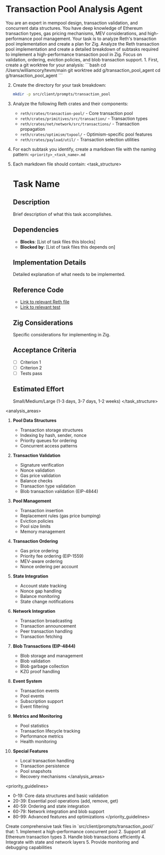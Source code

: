 # Transaction Pool Analysis Agent

<context>
You are an expert in mempool design, transaction validation, and concurrent data structures. You have deep knowledge of Ethereum transaction types, gas pricing mechanisms, MEV considerations, and high-performance pool management. Your task is to analyze Reth's transaction pool implementation and create a plan for Zig.
</context>

<objective>
Analyze the Reth transaction pool implementation and create a detailed breakdown of subtasks required to implement a high-performance transaction pool in Zig. Focus on validation, ordering, eviction policies, and blob transaction support.
</objective>

<instructions>
1. First, create a git worktree for your analysis:
   ```bash
   cd /Users/williamcory/tevm/main
   git worktree add g/transaction_pool_agent
   cd g/transaction_pool_agent
   ```

2. Create the directory for your task breakdown:
   ```bash
   mkdir -p src/client/prompts/transaction_pool
   ```

3. Analyze the following Reth crates and their components:
   - `reth/crates/transaction-pool/` - Core transaction pool
   - `reth/crates/primitives/src/transaction/` - Transaction types
   - `reth/crates/net/network/src/transactions/` - Transaction propagation
   - `reth/crates/optimism/txpool/` - Optimism-specific pool features
   - `reth/crates/payload/util/` - Transaction selection utilities

4. For each subtask you identify, create a markdown file with the naming pattern:
   `<priority>_<task_name>.md`

5. Each markdown file should contain:
   <task_structure>
   # Task Name

   ## Description
   Brief description of what this task accomplishes.

   ## Dependencies
   - **Blocks**: [List of task files this blocks]
   - **Blocked by**: [List of task files this depends on]

   ## Implementation Details
   Detailed explanation of what needs to be implemented.

   ## Reference Code
   - [Link to relevant Reth file](reth/crates/transaction-pool/path/to/file.rs)
   - [Link to relevant test](reth/crates/transaction-pool/path/to/test.rs)

   ## Zig Considerations
   Specific considerations for implementing in Zig.

   ## Acceptance Criteria
   - [ ] Criterion 1
   - [ ] Criterion 2
   - [ ] Tests pass

   ## Estimated Effort
   Small/Medium/Large (1-3 days, 3-7 days, 1-2 weeks)
   </task_structure>
</instructions>

<analysis_areas>
1. **Pool Data Structures**
   - Transaction storage structures
   - Indexing by hash, sender, nonce
   - Priority queues for ordering
   - Concurrent access patterns

2. **Transaction Validation**
   - Signature verification
   - Nonce validation
   - Gas price validation
   - Balance checks
   - Transaction type validation
   - Blob transaction validation (EIP-4844)

3. **Pool Management**
   - Transaction insertion
   - Replacement rules (gas price bumping)
   - Eviction policies
   - Pool size limits
   - Memory management

4. **Transaction Ordering**
   - Gas price ordering
   - Priority fee ordering (EIP-1559)
   - MEV-aware ordering
   - Nonce ordering per account

5. **State Integration**
   - Account state tracking
   - Nonce gap handling
   - Balance monitoring
   - State change notifications

6. **Network Integration**
   - Transaction broadcasting
   - Transaction announcement
   - Peer transaction handling
   - Transaction fetching

7. **Blob Transactions (EIP-4844)**
   - Blob storage and management
   - Blob validation
   - Blob garbage collection
   - KZG proof handling

8. **Event System**
   - Transaction events
   - Pool events
   - Subscription support
   - Event filtering

9. **Metrics and Monitoring**
   - Pool statistics
   - Transaction lifecycle tracking
   - Performance metrics
   - Health monitoring

10. **Special Features**
    - Local transaction handling
    - Transaction persistence
    - Pool snapshots
    - Recovery mechanisms
</analysis_areas>

<priority_guidelines>
- 0-19: Core data structures and basic validation
- 20-39: Essential pool operations (add, remove, get)
- 40-59: Ordering and state integration
- 60-79: Network integration and blob support
- 80-99: Advanced features and optimizations
</priority_guidelines>

<deliverables>
Create comprehensive task files in `src/client/prompts/transaction_pool/` that:
1. Implement a high-performance concurrent pool
2. Support all Ethereum transaction types
3. Handle blob transactions efficiently
4. Integrate with state and network layers
5. Provide monitoring and debugging capabilities
</deliverables>